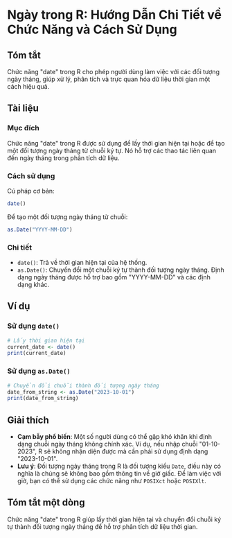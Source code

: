 <!--
Meta Description: # Ngày trong R: Hướng Dẫn Chi Tiết về Chức Năng và Cách Sử Dụng ## Tóm tắt Chức năng "date" trong R cho phép người dùng làm việc với các đối tượng ngà...
Meta Keywords: date, ngày, tháng, đối, tượng
-->

# Ngày trong R: Hướng Dẫn Chi Tiết về Chức Năng và Cách Sử Dụng

## Tóm tắt
Chức năng "date" trong R cho phép người dùng làm việc với các đối tượng ngày tháng, giúp xử lý, phân tích và trực quan hóa dữ liệu thời gian một cách hiệu quả.

## Tài liệu
### Mục đích
Chức năng "date" trong R được sử dụng để lấy thời gian hiện tại hoặc để tạo một đối tượng ngày tháng từ chuỗi ký tự. Nó hỗ trợ các thao tác liên quan đến ngày tháng trong phân tích dữ liệu.

### Cách sử dụng
Cú pháp cơ bản:
```R
date()
```
Để tạo một đối tượng ngày tháng từ chuỗi:
```R
as.Date("YYYY-MM-DD")
```

### Chi tiết
- `date()`: Trả về thời gian hiện tại của hệ thống.
- `as.Date()`: Chuyển đổi một chuỗi ký tự thành đối tượng ngày tháng. Định dạng ngày tháng được hỗ trợ bao gồm "YYYY-MM-DD" và các định dạng khác.

## Ví dụ
### Sử dụng `date()`
```R
# Lấy thời gian hiện tại
current_date <- date()
print(current_date)
```

### Sử dụng `as.Date()`
```R
# Chuyển đổi chuỗi thành đối tượng ngày tháng
date_from_string <- as.Date("2023-10-01")
print(date_from_string)
```

## Giải thích
- **Cạm bẫy phổ biến**: Một số người dùng có thể gặp khó khăn khi định dạng chuỗi ngày tháng không chính xác. Ví dụ, nếu nhập chuỗi "01-10-2023", R sẽ không nhận diện được mà cần phải sử dụng định dạng "2023-10-01".
- **Lưu ý**: Đối tượng ngày tháng trong R là đối tượng kiểu `Date`, điều này có nghĩa là chúng sẽ không bao gồm thông tin về giờ giấc. Để làm việc với giờ, bạn có thể sử dụng các chức năng như `POSIXct` hoặc `POSIXlt`.

## Tóm tắt một dòng
Chức năng "date" trong R giúp lấy thời gian hiện tại và chuyển đổi chuỗi ký tự thành đối tượng ngày tháng để hỗ trợ phân tích dữ liệu thời gian.